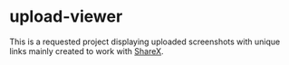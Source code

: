 # upload-viewer

This is a requested project displaying uploaded screenshots with unique links mainly created to work with [ShareX](https://getsharex.com/).
